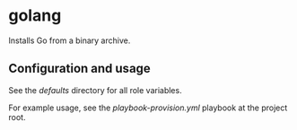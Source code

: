 golang
======

Installs Go from a binary archive.


## Configuration and usage

See the *defaults* directory for all role variables.

For example usage, see the *playbook-provision.yml* playbook at the
project root.
